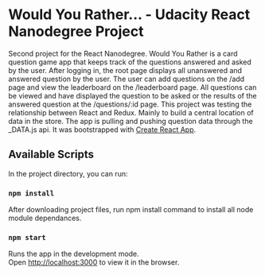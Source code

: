 # Would You Rather... - Udacity React Nanodegree Project

Second project for the React Nanodegree. Would You Rather is a card question game app that keeps track of the questions answered and asked by the user. After logging in, the root page displays all unanswered and answered question by the user. The user can add questions on the /add page and view the leaderboard on the /leaderboard page. All questions can be viewed and have displayed the question to be asked or the results of the answered question at the /questions/:id page. This project was testing the relationship between React and Redux. Mainly to build a central location of data in the store. The app is pulling and pushing question data through the _DATA.js api. It was bootstrapped with [Create React App](https://github.com/facebook/create-react-app).

## Available Scripts

In the project directory, you can run:

### `npm install`

After downloading project files, run npm install command to install all node module dependances.

### `npm start`

Runs the app in the development mode.\
Open [http://localhost:3000](http://localhost:3000) to view it in the browser.